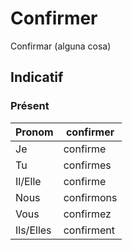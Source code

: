 # Confirmer

Confirmar (alguna cosa)
## Indicatif

### Présent
|Pronom|confirmer|
|-|-|
|Je|confirme|
|Tu|confirmes|
|Il/Elle|confirme|
|Nous|confirmons|
|Vous|confirmez|
|Ils/Elles|confirment|
